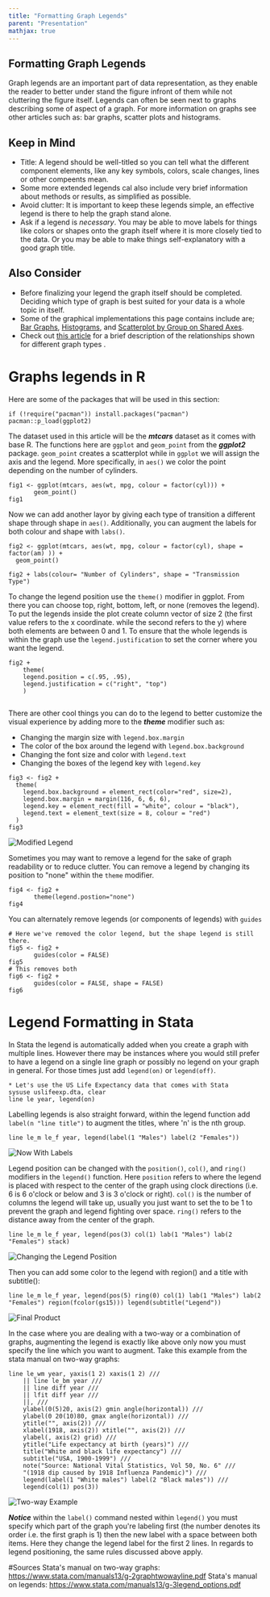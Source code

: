 ```yaml
---
title: "Formatting Graph Legends"
parent: "Presentation"
mathjax: true
---
```


## Formatting Graph Legends

Graph legends are an important part of data representation, as they enable the reader to better under stand the figure infront of them while not cluttering the figure itself. Legends can often be seen next to graphs describing some of aspect of a graph.
For more information on graphs see other articles such as: bar graphs, scatter plots and histograms.

## Keep in Mind

- Title: A legend should be well-titled so you can tell what the different component elements, like any key symbols, colors, scale changes, lines or other compeents mean. 
- Some more extended legends cal also include very brief information about methods or results, as simplified as possible.
- Avoid clutter: It is important to keep these legends simple, an effective legend is there to help the graph stand alone.
- Ask if a legend is *necessary*. You may be able to move labels for things like colors or shapes onto the graph itself where it is more closely tied to the data. Or you may be able to make things self-explanatory with a good graph title.

## Also Consider

- Before finalizing your legend the graph itself should be completed. Deciding which type of graph is best suited for your data is a whole topic in itself. 
- Some of the graphical implementations this page contains include are;
[Bar Graphs](https://lost-stats.github.io/Presentation/bar_graphs.html), [Histograms](https://lost-stats.github.io/Presentation/histograms.html), and [Scatterplot by Group on Shared Axes](https://lost-stats.github.io/Presentation/scatterplot_by_group_on_shared_axes.html). 
- Check out [this article](https://www.ncbi.nlm.nih.gov/pmc/articles/PMC4078179/) for a brief description of the relationships shown for different graph types . 

# Graphs legends in R

Here are some of the packages that will be used in this section:
```{r}
if (!require("pacman")) install.packages("pacman")
pacman::p_load(ggplot2)
```

The dataset used in this article will be the ***mtcars*** dataset as it comes with base R. The functions here are `ggplot` and `geom_point` from the ***ggplot2*** package. `geom_point` creates a scatterplot while in `ggplot` we will assign the axis and the legend. More specifically, in `aes()` we color the point depending on the number of cylinders.

```{r}
fig1 <- ggplot(mtcars, aes(wt, mpg, colour = factor(cyl))) +
       geom_point()
fig1
```

Now we can add another layor by giving each type of transition a different shape through shape in `aes()`. Additionally, you can augment the labels for both colour and shape with `labs()`.

```{r}
fig2 <- ggplot(mtcars, aes(wt, mpg, colour = factor(cyl), shape = factor(am) )) +
  geom_point()
  
fig2 + labs(colour= "Number of Cylinders", shape = "Transmission Type")

```

To change the legend position use the `theme()` modifier in ggplot. From there you can choose top, right, bottom, left, or none (removes the legend). To put the legends inside the plot create column vector of size 2 (the first value refers to the x coordinate. while the second refers to the y) where both elements are between 0 and 1. To ensure that the whole legends is within the graph use the `legend.justification` to set the corner where you want the legend.

```{r}
fig2 + 
    theme(
    legend.position = c(.95, .95),
    legend.justification = c("right", "top")
    )
  
```

There are other cool things you can do to the legend to better customize the visual experience by adding more to the ***theme*** modifier such as:
* Changing the margin size with `legend.box.margin`
* The color of the box around the legend with `legend.box.background`
* Changing the font size and color with `legend.text`
* Changing the boxes of the legend key with `legend.key`
```{r}
fig3 <- fig2 +
  theme(
    legend.box.background = element_rect(color="red", size=2),
    legend.box.margin = margin(116, 6, 6, 6),
    legend.key = element_rect(fill = "white", colour = "black"),
    legend.text = element_text(size = 8, colour = "red")
  )
fig3
```

![Modified Legend](Images/Formatting_Graph_Legends/R_modified_legend.png)

Sometimes you may want to remove a legend for the sake of graph readability or to reduce clutter. You can remove a legend by changing its position to "none" within the `theme` modifier.
```{r}
fig4 <- fig2 +
       theme(legend.postion="none")
fig4
```

You can alternately remove legends (or components of legends) with `guides`

```{r}
# Here we've removed the color legend, but the shape legend is still there.
fig5 <- fig2 +
       guides(color = FALSE)
fig5
# This removes both
fig6 <- fig2 +
       guides(color = FALSE, shape = FALSE)
fig6
```


# Legend Formatting in Stata

In Stata the legend is automatically added when you create a graph with multiple lines. However there may be instances where you would still prefer to have a legend on a single line graph or possibly no legend on your graph in general. For those times just add `legend(on)` or `legend(off)`. 

```{stata}
* Let's use the US Life Expectancy data that comes with Stata
sysuse uslifeexp.dta, clear
line le year, legend(on)
```

Labelling legends is also straight forward, within the legend function add `label(n "line title")` to augment the titles, where 'n' is the nth group.

```{stata}
line le_m le_f year, legend(label(1 "Males") label(2 "Females"))

```
![Now With Labels](Images/Formatting_Graph_Legends/stata_labeled_legend.png)

Legend position can be changed with the `position()`, `col()`, and `ring()` modifiers in the `legend()` function. Here `position` refers to where the legend is placed with respect to the center of the graph using clock directions (i.e. 6 is 6 o'clock or below and 3 is 3 o'clock or right). `col()` is the number of columns the legend will take up, usually you just want to set the to be 1 to prevent the graph and legend fighting over space. `ring()` refers to the distance away from the center of the graph.

```{}
line le_m le_f year, legend(pos(3) col(1) lab(1 "Males") lab(2 "Females") stack)

```
![Changing the Legend Position](Images/Formatting_Graph_Legends/stata_moved_legend.png)

Then you can add some color to the legend with region() and a title with subtitle():

```{}
line le_m le_f year, legend(pos(5) ring(0) col(1) lab(1 "Males") lab(2 "Females") region(fcolor(gs15))) legend(subtitle("Legend"))
```
![Final Product](Images/Formatting_Graph_Legends/stata_moved_legend_2.png)

In the case where you are dealing with a two-way or a combination of graphs, augmenting the legend is exactly like above only now you must specify the line which you want to augment. Take this example from the stata manual on two-way graphs:

```{}
line le_wm year, yaxis(1 2) xaxis(1 2) ///
	|| line le_bm year ///
	|| line diff year ///
	|| lfit diff year ///
	||, ///
	ylabel(0(5)20, axis(2) gmin angle(horizontal)) ///
	ylabel(0 20(10)80, gmax angle(horizontal)) ///
	ytitle("", axis(2)) ///
	xlabel(1918, axis(2)) xtitle("", axis(2)) ///
	ylabel(, axis(2) grid) ///
	ytitle("Life expectancy at birth (years)") ///
	title("White and black life expectancy") ///
	subtitle("USA, 1900-1999") ///
	note("Source: National Vital Statistics, Vol 50, No. 6" ///
	"(1918 dip caused by 1918 Influenza Pandemic)") ///
	legend(label(1 "White males") label(2 "Black males")) ///
	legend(col(1) pos(3))
```

![Two-way Example](Images/Formatting_Graph_Legends/stata_full_graph.png)

***Notice*** within the `label()` command nested within `legend()` you must specify which part of the graph  you're labeling first (the number denotes its order i.e. the first graph is 1) then the new label with a space between both items. Here they change the legend label for the first 2 lines.
In regards to legend positioning, the same rules discussed above apply.

#Sources
Stata's manual on two-way graphs: https://www.stata.com/manuals13/g-2graphtwowayline.pdf
Stata's manual on legends: https://www.stata.com/manuals13/g-3legend_options.pdf
